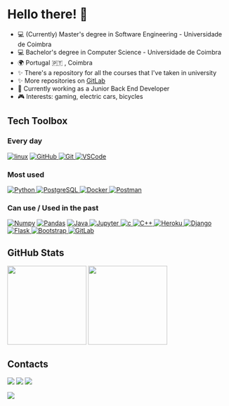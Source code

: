 # Hello there! 👋

- 💻 (Currently) Master's degree in Software Engineering - Universidade de Coimbra
- 💻 Bachelor's degree in Computer Science - Universidade de Coimbra
- 🌍 Portugal 🇵🇹 , Coimbra
- ✨ There's a repository for all the courses that I've taken in university
- ✨ More repositories on [GitLab](https://gitlab.com/tomasbm07)
- 🔭 Currently working as a Junior Back End Developer
- 🎮 Interests: gaming, electric cars, bicycles


## Tech Toolbox

<p align="left">

### Every day

<a href="https://www.linux.org/" target="_blank"> <img src="https://img.shields.io/badge/Linux-FCC624?style=for-the-badge&logo=linux&logoColor=black" alt="linux"/></a>
<a href="https://github.com/" target="_blank"> <img src="https://img.shields.io/badge/GitHub-100000?style=for-the-badge&logo=github&logoColor=white" alt="GitHub"/>
<a href="https://git-scm.com/" target="_blank"> <img src="https://img.shields.io/badge/GIT-E44C30?style=for-the-badge&logo=git&logoColor=white" alt="Git"/> </a>
<a href="https://code.visualstudio.com/" target="_blank"> <img src="https://img.shields.io/badge/VSCode-007ACC?style=for-the-badge&logo=visual-studio-code&logoColor=black" alt="VSCode"/> </a>

### Most used

<a href="https://www.python.org" target="_blank"> <img src="https://img.shields.io/badge/Python-FFD43B?style=for-the-badge&logo=python&logoColor=black" alt="Python"/> </a>
<a href="https://www.postgresql.org/" target="_blank"> <img src="https://img.shields.io/badge/PostgreSQL-4169E1?style=for-the-badge&logo=PostgreSQL&logoColor=black" alt="PostgreSQL"/> </a>
<a href="https://www.docker.com/" target="_blank"> <img src="https://img.shields.io/badge/Docker-2496ED?style=for-the-badge&logo=docker&logoColor=black" alt="Docker"/> </a>
<a href="https://www.postman.com/" target="_blank"> <img src="https://img.shields.io/badge/Postman-FF6C37?style=for-the-badge&logo=postman&logoColor=white" alt="Postman"/> </a>


### Can use / Used in the past
<a href="https://numpy.org/" target="_blank"> <img src="https://img.shields.io/badge/Numpy-777BB4?style=for-the-badge&logo=numpy&logoColor=white" alt="Numpy"/></a>
<a href="https://pandas.pydata.org/" target="_blank"> <img src="https://img.shields.io/badge/Pandas-2C2D72?style=for-the-badge&logo=pandas&logoColor=white" alt="Pandas"/></a>
<a href="https://www.java.com" target="_blank"> <img src="https://img.shields.io/badge/Java-ED8B00?style=for-the-badge&logo=java&logoColor=black" alt="Java"/> </a>
<a href="https://jupyter.org/" target="_blank"> <img src="https://img.shields.io/badge/Jupyter-F37626.svg?&style=for-the-badge&logo=Jupyter&logoColor=white" alt="Jupyter"/> </a>
<a href="https://www.cprogramming.com/" target="_blank"> <img src="https://img.shields.io/badge/C-00599C?style=for-the-badge&logo=c&logoColor=white" alt="c"/> </a>
<a href="https://isocpp.org/std/the-standard" target="_blank"> <img src="https://img.shields.io/badge/C%2B%2B-00599C?style=for-the-badge&logo=c%2B%2B&logoColor=white" alt="C++"/> </a>
<a href="https://www.heroku.com/" target="_blank"> <img src="https://img.shields.io/badge/Heroku-430098?style=for-the-badge&logo=heroku&logoColor=white" alt="Heroku"/> </a>
<a href="https://www.djangoproject.com/" target="_blank"> <img src="https://img.shields.io/badge/Django-092E20?style=for-the-badge&logo=django&logoColor=white" alt="Django"/> </a>
<a href="https://flask.palletsprojects.com/en/2.1.x/" target="_blank"> <img src="https://img.shields.io/badge/Flask-000000?style=for-the-badge&logo=flask&logoColor=white" alt="Flask"/> </a>
<a href="https://getbootstrap.com/" target="_blank"> <img src="https://img.shields.io/badge/Bootstrap-7952B3?style=for-the-badge&logo=bootstrap&logoColor=white" alt="Bootstrap"/> </a>
<a href="https://gitlab.com/" target="_blank"> <img src="https://img.shields.io/badge/Gitlab-FC6D26?style=for-the-badge&logo=gitlab&logoColor=white" alt="GitLab"/> </a>

## GitHub Stats

<div>
 <img height="180em" src="https://github-readme-stats.vercel.app/api?username=tomasbm07&show_icons=true&theme=chartreuse-dark&include_all_commits=true&count_private=true"/>
 <img height="180em" src="https://github-readme-stats.vercel.app/api/top-langs/?username=tomasbm07&layout=compact&langs_count=7&theme=chartreuse-dark"/>
</div>

## Contacts

<div>
   <a href = "mailto:tomas.b.mendes7@gmail.com"><img src="https://img.shields.io/badge/-Email-%23333?style=for-the-badge&logo=gmail&logoColor=red" target="_blank"></a>
   <a href="https://www.linkedin.com/in/tomasbm07" target="_blank"><img src="https://img.shields.io/badge/LinkedIn-0077B5?style=for-the-badge&logo=linkedin&logoColor=white" target="_blank"></a>
   <a href="https://stackoverflow.com/users/15090485/tom%c3%a1s-mendes?tab=topactivity" target="_blank"><img src="https://img.shields.io/badge/Stack_Overflow-FE7A16?style=for-the-badge&logo=stack-overflow&logoColor=white" target="_blank"></a>
</div>

 
 [![](https://visitcount.itsvg.in/api?id=tomasbm07&icon=0&color=12)](https://visitcount.itsvg.in)
 
